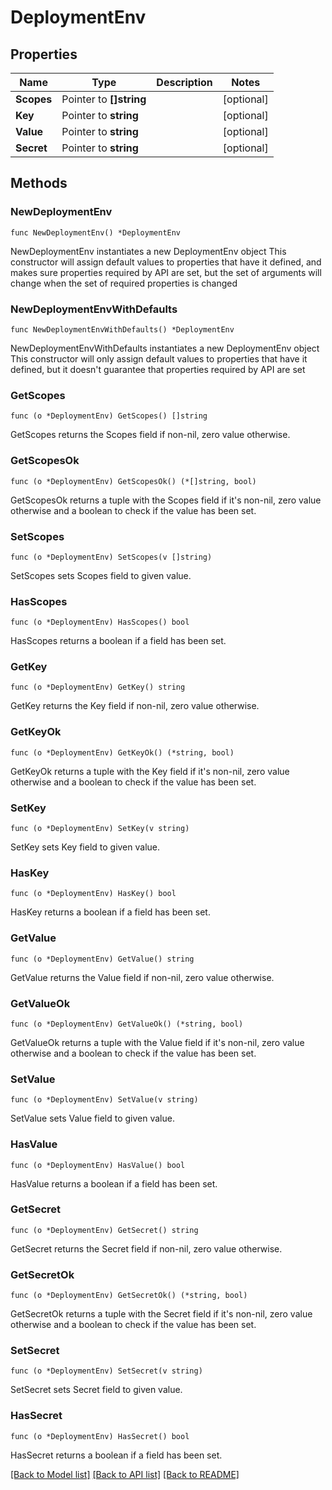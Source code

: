 # DeploymentEnv

## Properties

Name | Type | Description | Notes
------------ | ------------- | ------------- | -------------
**Scopes** | Pointer to **[]string** |  | [optional] 
**Key** | Pointer to **string** |  | [optional] 
**Value** | Pointer to **string** |  | [optional] 
**Secret** | Pointer to **string** |  | [optional] 

## Methods

### NewDeploymentEnv

`func NewDeploymentEnv() *DeploymentEnv`

NewDeploymentEnv instantiates a new DeploymentEnv object
This constructor will assign default values to properties that have it defined,
and makes sure properties required by API are set, but the set of arguments
will change when the set of required properties is changed

### NewDeploymentEnvWithDefaults

`func NewDeploymentEnvWithDefaults() *DeploymentEnv`

NewDeploymentEnvWithDefaults instantiates a new DeploymentEnv object
This constructor will only assign default values to properties that have it defined,
but it doesn't guarantee that properties required by API are set

### GetScopes

`func (o *DeploymentEnv) GetScopes() []string`

GetScopes returns the Scopes field if non-nil, zero value otherwise.

### GetScopesOk

`func (o *DeploymentEnv) GetScopesOk() (*[]string, bool)`

GetScopesOk returns a tuple with the Scopes field if it's non-nil, zero value otherwise
and a boolean to check if the value has been set.

### SetScopes

`func (o *DeploymentEnv) SetScopes(v []string)`

SetScopes sets Scopes field to given value.

### HasScopes

`func (o *DeploymentEnv) HasScopes() bool`

HasScopes returns a boolean if a field has been set.

### GetKey

`func (o *DeploymentEnv) GetKey() string`

GetKey returns the Key field if non-nil, zero value otherwise.

### GetKeyOk

`func (o *DeploymentEnv) GetKeyOk() (*string, bool)`

GetKeyOk returns a tuple with the Key field if it's non-nil, zero value otherwise
and a boolean to check if the value has been set.

### SetKey

`func (o *DeploymentEnv) SetKey(v string)`

SetKey sets Key field to given value.

### HasKey

`func (o *DeploymentEnv) HasKey() bool`

HasKey returns a boolean if a field has been set.

### GetValue

`func (o *DeploymentEnv) GetValue() string`

GetValue returns the Value field if non-nil, zero value otherwise.

### GetValueOk

`func (o *DeploymentEnv) GetValueOk() (*string, bool)`

GetValueOk returns a tuple with the Value field if it's non-nil, zero value otherwise
and a boolean to check if the value has been set.

### SetValue

`func (o *DeploymentEnv) SetValue(v string)`

SetValue sets Value field to given value.

### HasValue

`func (o *DeploymentEnv) HasValue() bool`

HasValue returns a boolean if a field has been set.

### GetSecret

`func (o *DeploymentEnv) GetSecret() string`

GetSecret returns the Secret field if non-nil, zero value otherwise.

### GetSecretOk

`func (o *DeploymentEnv) GetSecretOk() (*string, bool)`

GetSecretOk returns a tuple with the Secret field if it's non-nil, zero value otherwise
and a boolean to check if the value has been set.

### SetSecret

`func (o *DeploymentEnv) SetSecret(v string)`

SetSecret sets Secret field to given value.

### HasSecret

`func (o *DeploymentEnv) HasSecret() bool`

HasSecret returns a boolean if a field has been set.


[[Back to Model list]](../README.md#documentation-for-models) [[Back to API list]](../README.md#documentation-for-api-endpoints) [[Back to README]](../README.md)


